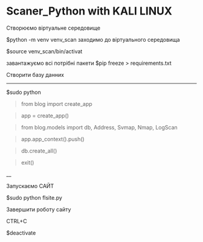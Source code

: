# Scaner_Python with KALI LINUX

Створюємо віртуальне середовище 

$python -m venv venv_scan
заходимо до  віртуального середовища

$source venv_scan/bin/activat


завантажуємо всі потрібні пакети
$pip freeze > requirements.txt

Створити базу данних
___
$sudo python
>from blog import create_app

>app = create_app()

>from blog.models import db, Address, Svmap, Nmap, LogScan

>app.app_context().push()

>db.create_all()

>exit()

__

Запускаємо САЙТ 

$sudo python flsite.py  


Завершити роботу сайту 

CTRL+C

$deactivate
